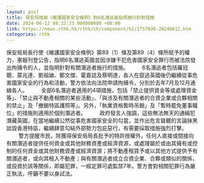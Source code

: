 ```yaml
---
layout: post
title: 保安局根據《維護國家安全條例》對6名潛逃者指明施行針對措施
date: 2024-06-12 08:32:23.000000000 +08:00
link: https://news.rthk.hk/rthk/ch/component/k2/1757030-20240612.htm
categories: rthk
---
```


​保安局局長行使《維護國家安全條例》第89（1）條及第89（4）條所賦予的權力，憲報刊登公告，指明6名潛逃英國並因涉嫌干犯危害國家安全罪行而被法院發出拘捕令的人，並指明針對有關潛逃者施行的措施。
　　 
6名潛逃者包括羅冠聰、蒙兆達、劉祖廸、鄭文傑、霍嘉誌及蔡明達，各人在竄逃英國後仍繼續從事危害國家安全的行為和活動，警方依法向法院申請拘捕令，分別於去年7月及12月通緝各人。
　　 
全部6名潛逃者適用的4項措施，包括「禁止提供資金等或處理資金等」、「禁止與不動產相關的某些活動」、「與涉及有關潛逃者的合資企業或合夥相關的禁止」及「撤銷特區護照等」。另外，「執業資格暫時吊銷」及「暫時罷免董事職位」的措施則適用於個別潛逃者。
　　 
政府發言人強調，這些無法無天的通緝犯潛藏英國，在當地繼續公然從事危害國家安全的勾當，並作出危言聳聽的言論抹黑詆毀香港特區，繼續肆意勾結外部勢力包庇惡行，有需要採取措施強烈打擊。
　　 
警方提醒市民，除獲得保安局局長批予的特許授權外，任何人直接或間接向有關潛逃者提供任何資金或其他財務資產或經濟資源，或處理屬於或由其擁有或控制的任何資金或其他財務資產或經濟資源；將不動產租賃予或以其他方式提供予有關潛逃者，或向其租入不動產；與有關潛逃者成立合資企業、合夥或類似的關係，或投資於該等關係，即屬犯罪，一經定罪可處監禁7年。警方會對相關犯罪行為嚴正執法，呼籲不要以身試法。
